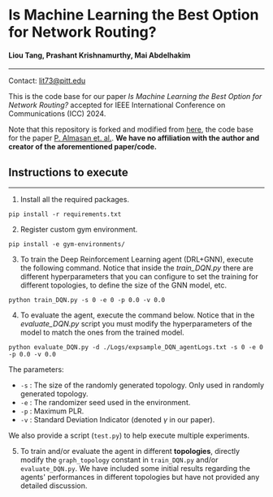 # Is Machine Learning the Best Option for Network Routing?
#### Liou Tang, Prashant Krishnamurthy, Mai Abdelhakim

---

Contact: <lit73@pitt.edu>

This is the code base for our paper *Is Machine Learning the Best Option for Network Routing?* accepted for IEEE International Conference on Communications (ICC) 2024.

Note that this repository is forked and modified from [here](https://github.com/knowledgedefinednetworking/DRL-GNN), the code base for the paper [P. Almasan et. al.](https://doi.org/10.1016/j.comcom.2022.09.029). **We have no affiliation with the author and creator of the aforementioned paper/code.**

## Instructions to execute

---

1. Install all the required packages.
```
pip install -r requirements.txt
```

2. Register custom gym environment.
```
pip install -e gym-environments/
```

3. To train the Deep Reinforcement Learning agent (DRL+GNN), execute the following command. Notice that inside the *train_DQN.py* there are different hyperparameters that you can configure to set the training for different topologies, to define the size of the GNN model, etc.
```
python train_DQN.py -s 0 -e 0 -p 0.0 -v 0.0
```

4. To evaluate the agent, execute the command below. Notice that in the *evaluate_DQN.py* script you must modify the hyperparameters of the model to match the ones from the trained model.
```
python evaluate_DQN.py -d ./Logs/expsample_DQN_agentLogs.txt -s 0 -e 0 -p 0.0 -v 0.0
```

The parameters:

* `-s` : The size of the randomly generated topology. Only used in randomly generated topology.
* `-e` : The randomizer seed used in the environment.
* `-p` : Maximum PLR.
* `-v` : Standard Deviation Indicator (denoted $\gamma$ in our paper).

We also provide a script (`test.py`) to help execute multiple experiments.

5. To train and/or evaluate the agent in different **topologies**, directly modify the `graph_topology` constant in `train_DQN.py` and/or `evaluate_DQN.py`. We have included some initial results regarding the agents' performances in different topologies but have not provided any detailed discussion.
